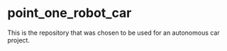# point_one_robot_car
This is the repository that was chosen to be used for an autonomous car project.
